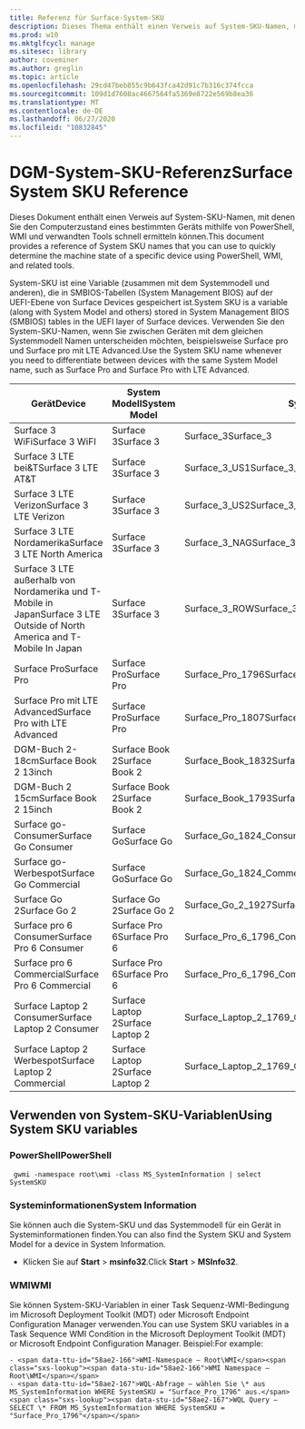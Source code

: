 ```yaml
---
title: Referenz für Surface-System-SKU
description: Dieses Thema enthält einen Verweis auf System-SKU-Namen, mit denen Sie schnell den Computerzustand eines bestimmten Geräts ermitteln können.
ms.prod: w10
ms.mktglfcycl: manage
ms.sitesec: library
author: coveminer
ms.author: greglin
ms.topic: article
ms.openlocfilehash: 29cd47beb855c9b643fca42d91c7b316c374fcca
ms.sourcegitcommit: 109d1d7608ac4667564fa5369e8722e569b8ea36
ms.translationtype: MT
ms.contentlocale: de-DE
ms.lasthandoff: 06/27/2020
ms.locfileid: "10832845"
---
```

# <span data-ttu-id="58ae2-103">DGM-System-SKU-Referenz</span><span class="sxs-lookup"><span data-stu-id="58ae2-103">Surface System SKU Reference</span></span>
<span data-ttu-id="58ae2-104">Dieses Dokument enthält einen Verweis auf System-SKU-Namen, mit denen Sie den Computerzustand eines bestimmten Geräts mithilfe von PowerShell, WMI und verwandten Tools schnell ermitteln können.</span><span class="sxs-lookup"><span data-stu-id="58ae2-104">This document provides a reference of System SKU names that you can use to quickly determine the machine state of a specific device using PowerShell, WMI, and related tools.</span></span> 

<span data-ttu-id="58ae2-105">System-SKU ist eine Variable (zusammen mit dem Systemmodell und anderen), die in SMBIOS-Tabellen (System Management BIOS) auf der UEFI-Ebene von Surface Devices gespeichert ist.</span><span class="sxs-lookup"><span data-stu-id="58ae2-105">System SKU is a variable (along with System Model and others) stored in System Management BIOS (SMBIOS) tables in the UEFI layer of Surface devices.</span></span>  <span data-ttu-id="58ae2-106">Verwenden Sie den System-SKU-Namen, wenn Sie zwischen Geräten mit dem gleichen Systemmodell Namen unterscheiden möchten, beispielsweise Surface pro und Surface pro mit LTE Advanced.</span><span class="sxs-lookup"><span data-stu-id="58ae2-106">Use the System SKU name whenever you need to differentiate between devices with the same System Model name, such as Surface Pro and Surface Pro with LTE Advanced.</span></span> 

| **<span data-ttu-id="58ae2-107">Gerät</span><span class="sxs-lookup"><span data-stu-id="58ae2-107">Device</span></span>**| **<span data-ttu-id="58ae2-108">System Modell</span><span class="sxs-lookup"><span data-stu-id="58ae2-108">System Model</span></span>** | **<span data-ttu-id="58ae2-109">System-SKU</span><span class="sxs-lookup"><span data-stu-id="58ae2-109">System SKU</span></span>**|
| --- | ---| --- |
| <span data-ttu-id="58ae2-110">Surface 3 WiFi</span><span class="sxs-lookup"><span data-stu-id="58ae2-110">Surface 3 WiFI</span></span>                                               | <span data-ttu-id="58ae2-111">Surface 3</span><span class="sxs-lookup"><span data-stu-id="58ae2-111">Surface 3</span></span>        | <span data-ttu-id="58ae2-112">Surface_3</span><span class="sxs-lookup"><span data-stu-id="58ae2-112">Surface_3</span></span>                        |
| <span data-ttu-id="58ae2-113">Surface 3 LTE bei&T</span><span class="sxs-lookup"><span data-stu-id="58ae2-113">Surface 3 LTE AT&T</span></span>                                           | <span data-ttu-id="58ae2-114">Surface 3</span><span class="sxs-lookup"><span data-stu-id="58ae2-114">Surface 3</span></span>        | <span data-ttu-id="58ae2-115">Surface_3_US1</span><span class="sxs-lookup"><span data-stu-id="58ae2-115">Surface_3_US1</span></span>                    |
| <span data-ttu-id="58ae2-116">Surface 3 LTE Verizon</span><span class="sxs-lookup"><span data-stu-id="58ae2-116">Surface 3 LTE Verizon</span></span>                                        | <span data-ttu-id="58ae2-117">Surface 3</span><span class="sxs-lookup"><span data-stu-id="58ae2-117">Surface 3</span></span>        | <span data-ttu-id="58ae2-118">Surface_3_US2</span><span class="sxs-lookup"><span data-stu-id="58ae2-118">Surface_3_US2</span></span>                    |
| <span data-ttu-id="58ae2-119">Surface 3 LTE Nordamerika</span><span class="sxs-lookup"><span data-stu-id="58ae2-119">Surface 3 LTE North America</span></span>                                  | <span data-ttu-id="58ae2-120">Surface 3</span><span class="sxs-lookup"><span data-stu-id="58ae2-120">Surface 3</span></span>        | <span data-ttu-id="58ae2-121">Surface_3_NAG</span><span class="sxs-lookup"><span data-stu-id="58ae2-121">Surface_3_NAG</span></span>                    |
| <span data-ttu-id="58ae2-122">Surface 3 LTE außerhalb von Nordamerika und T-Mobile in Japan</span><span class="sxs-lookup"><span data-stu-id="58ae2-122">Surface 3 LTE Outside of North America and T-Mobile In Japan</span></span> | <span data-ttu-id="58ae2-123">Surface 3</span><span class="sxs-lookup"><span data-stu-id="58ae2-123">Surface 3</span></span>        | <span data-ttu-id="58ae2-124">Surface_3_ROW</span><span class="sxs-lookup"><span data-stu-id="58ae2-124">Surface_3_ROW</span></span>                    |
| <span data-ttu-id="58ae2-125">Surface Pro</span><span class="sxs-lookup"><span data-stu-id="58ae2-125">Surface Pro</span></span>                                                  | <span data-ttu-id="58ae2-126">Surface Pro</span><span class="sxs-lookup"><span data-stu-id="58ae2-126">Surface Pro</span></span>      | <span data-ttu-id="58ae2-127">Surface_Pro_1796</span><span class="sxs-lookup"><span data-stu-id="58ae2-127">Surface_Pro_1796</span></span>                 |
| <span data-ttu-id="58ae2-128">Surface Pro mit LTE Advanced</span><span class="sxs-lookup"><span data-stu-id="58ae2-128">Surface Pro with LTE Advanced</span></span>                                | <span data-ttu-id="58ae2-129">Surface Pro</span><span class="sxs-lookup"><span data-stu-id="58ae2-129">Surface Pro</span></span>      | <span data-ttu-id="58ae2-130">Surface_Pro_1807</span><span class="sxs-lookup"><span data-stu-id="58ae2-130">Surface_Pro_1807</span></span>                 |
| <span data-ttu-id="58ae2-131">DGM-Buch 2-18cm</span><span class="sxs-lookup"><span data-stu-id="58ae2-131">Surface Book 2 13inch</span></span>                                        | <span data-ttu-id="58ae2-132">Surface Book 2</span><span class="sxs-lookup"><span data-stu-id="58ae2-132">Surface Book 2</span></span>   | <span data-ttu-id="58ae2-133">Surface_Book_1832</span><span class="sxs-lookup"><span data-stu-id="58ae2-133">Surface_Book_1832</span></span>                |
| <span data-ttu-id="58ae2-134">DGM-Buch 2 15cm</span><span class="sxs-lookup"><span data-stu-id="58ae2-134">Surface Book 2 15inch</span></span>                                        | <span data-ttu-id="58ae2-135">Surface Book 2</span><span class="sxs-lookup"><span data-stu-id="58ae2-135">Surface Book 2</span></span>   | <span data-ttu-id="58ae2-136">Surface_Book_1793</span><span class="sxs-lookup"><span data-stu-id="58ae2-136">Surface_Book_1793</span></span>                |
| <span data-ttu-id="58ae2-137">Surface go-Consumer</span><span class="sxs-lookup"><span data-stu-id="58ae2-137">Surface Go Consumer</span></span>                                          | <span data-ttu-id="58ae2-138">Surface Go</span><span class="sxs-lookup"><span data-stu-id="58ae2-138">Surface Go</span></span>       | <span data-ttu-id="58ae2-139">Surface_Go_1824_Consumer</span><span class="sxs-lookup"><span data-stu-id="58ae2-139">Surface_Go_1824_Consumer</span></span>         |
| <span data-ttu-id="58ae2-140">Surface go-Werbespot</span><span class="sxs-lookup"><span data-stu-id="58ae2-140">Surface Go Commercial</span></span>                                        | <span data-ttu-id="58ae2-141">Surface Go</span><span class="sxs-lookup"><span data-stu-id="58ae2-141">Surface Go</span></span>       | <span data-ttu-id="58ae2-142">Surface_Go_1824_Commercial</span><span class="sxs-lookup"><span data-stu-id="58ae2-142">Surface_Go_1824_Commercial</span></span>       |
| <span data-ttu-id="58ae2-143">Surface Go 2</span><span class="sxs-lookup"><span data-stu-id="58ae2-143">Surface Go 2</span></span>                                                 | <span data-ttu-id="58ae2-144">Surface Go 2</span><span class="sxs-lookup"><span data-stu-id="58ae2-144">Surface Go 2</span></span>     | <span data-ttu-id="58ae2-145">Surface_Go_2_1927</span><span class="sxs-lookup"><span data-stu-id="58ae2-145">Surface_Go_2_1927</span></span>                |
| <span data-ttu-id="58ae2-146">Surface pro 6 Consumer</span><span class="sxs-lookup"><span data-stu-id="58ae2-146">Surface Pro 6 Consumer</span></span>                                       | <span data-ttu-id="58ae2-147">Surface Pro 6</span><span class="sxs-lookup"><span data-stu-id="58ae2-147">Surface Pro 6</span></span>    | <span data-ttu-id="58ae2-148">Surface_Pro_6_1796_Consumer</span><span class="sxs-lookup"><span data-stu-id="58ae2-148">Surface_Pro_6_1796_Consumer</span></span>      |
| <span data-ttu-id="58ae2-149">Surface pro 6 Commercial</span><span class="sxs-lookup"><span data-stu-id="58ae2-149">Surface Pro 6 Commercial</span></span>                                     | <span data-ttu-id="58ae2-150">Surface Pro 6</span><span class="sxs-lookup"><span data-stu-id="58ae2-150">Surface Pro 6</span></span>    | <span data-ttu-id="58ae2-151">Surface_Pro_6_1796_Commercial</span><span class="sxs-lookup"><span data-stu-id="58ae2-151">Surface_Pro_6_1796_Commercial</span></span>    |
| <span data-ttu-id="58ae2-152">Surface Laptop 2 Consumer</span><span class="sxs-lookup"><span data-stu-id="58ae2-152">Surface Laptop 2 Consumer</span></span>                                    | <span data-ttu-id="58ae2-153">Surface Laptop 2</span><span class="sxs-lookup"><span data-stu-id="58ae2-153">Surface Laptop 2</span></span> | <span data-ttu-id="58ae2-154">Surface_Laptop_2_1769_Consumer</span><span class="sxs-lookup"><span data-stu-id="58ae2-154">Surface_Laptop_2_1769_Consumer</span></span>   |
| <span data-ttu-id="58ae2-155">Surface Laptop 2 Werbespot</span><span class="sxs-lookup"><span data-stu-id="58ae2-155">Surface Laptop 2 Commercial</span></span>                                  | <span data-ttu-id="58ae2-156">Surface Laptop 2</span><span class="sxs-lookup"><span data-stu-id="58ae2-156">Surface Laptop 2</span></span> | <span data-ttu-id="58ae2-157">Surface_Laptop_2_1769_Commercial</span><span class="sxs-lookup"><span data-stu-id="58ae2-157">Surface_Laptop_2_1769_Commercial</span></span> |

## <span data-ttu-id="58ae2-158">Verwenden von System-SKU-Variablen</span><span class="sxs-lookup"><span data-stu-id="58ae2-158">Using System SKU variables</span></span> 

### <span data-ttu-id="58ae2-159">PowerShell</span><span class="sxs-lookup"><span data-stu-id="58ae2-159">PowerShell</span></span>

     gwmi -namespace root\wmi -class MS_SystemInformation | select SystemSKU 

### <span data-ttu-id="58ae2-160">Systeminformationen</span><span class="sxs-lookup"><span data-stu-id="58ae2-160">System Information</span></span>
<span data-ttu-id="58ae2-161">Sie können auch die System-SKU und das Systemmodell für ein Gerät in Systeminformationen finden.</span><span class="sxs-lookup"><span data-stu-id="58ae2-161">You can also find the System SKU and System Model for a device in System Information.</span></span> 
- <span data-ttu-id="58ae2-162">Klicken Sie auf **Start**  >   **msinfo32**.</span><span class="sxs-lookup"><span data-stu-id="58ae2-162">Click **Start** >  **MSInfo32**.</span></span>  

### <span data-ttu-id="58ae2-163">WMI</span><span class="sxs-lookup"><span data-stu-id="58ae2-163">WMI</span></span>
<span data-ttu-id="58ae2-164">Sie können System-SKU-Variablen in einer Task Sequenz-WMI-Bedingung im Microsoft Deployment Toolkit (MDT) oder Microsoft Endpoint Configuration Manager verwenden.</span><span class="sxs-lookup"><span data-stu-id="58ae2-164">You can use System SKU variables in a Task Sequence WMI Condition in the Microsoft Deployment Toolkit (MDT) or Microsoft Endpoint Configuration Manager.</span></span> <span data-ttu-id="58ae2-165">Beispiel:</span><span class="sxs-lookup"><span data-stu-id="58ae2-165">For example:</span></span> 

    - <span data-ttu-id="58ae2-166">WMI-Namespace – Root\WMI</span><span class="sxs-lookup"><span data-stu-id="58ae2-166">WMI Namespace – Root\WMI</span></span>
    - <span data-ttu-id="58ae2-167">WQL-Abfrage – wählen Sie \* aus MS_SystemInformation WHERE SystemSKU = "Surface_Pro_1796" aus.</span><span class="sxs-lookup"><span data-stu-id="58ae2-167">WQL Query – SELECT \* FROM MS_SystemInformation WHERE SystemSKU = "Surface_Pro_1796"</span></span>

 
 
 



